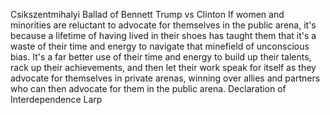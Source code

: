 Csikszentmihalyi
Ballad of Bennett
Trump vs Clinton
    If women and minorities are reluctant to advocate for themselves in the public arena, it's because a lifetime of having lived in their shoes has taught them that it's a waste of their time and energy to navigate that minefield of unconscious bias. It's a far better use of their time and energy to build up their talents, rack up their achievements, and then let their work speak for itself as they advocate for themselves in private arenas, winning over allies and partners who can then advocate for them in the public arena.
Declaration of Interdependence
Larp